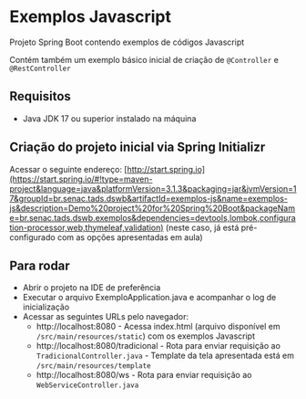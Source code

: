 # Exemplos Javascript

Projeto Spring Boot contendo exemplos de códigos Javascript

Contém também um exemplo básico inicial de criação de `@Controller` e `@RestController`

## Requisitos

- Java JDK 17 ou superior instalado na máquina

## Criação do projeto inicial via Spring Initializr

Acessar o seguinte endereço: [http://start.spring.io](https://start.spring.io/#!type=maven-project&language=java&platformVersion=3.1.3&packaging=jar&jvmVersion=17&groupId=br.senac.tads.dswb&artifactId=exemplos-js&name=exemplos-js&description=Demo%20project%20for%20Spring%20Boot&packageName=br.senac.tads.dswb.exemplos&dependencies=devtools,lombok,configuration-processor,web,thymeleaf,validation) (neste caso, já está pré-configurado com as opções apresentadas em aula)

## Para rodar

- Abrir o projeto na IDE de preferência
- Executar o arquivo ExemploApplication.java e acompanhar o log de inicialização
- Acessar as seguintes URLs pelo navegador:
    - http://localhost:8080 - Acessa index.html (arquivo disponível em `/src/main/resources/static`) com os exemplos Javascript
    - http://localhost:8080/tradicional - Rota para enviar requisição ao `TradicionalController.java` - Template da tela apresentada está em `/src/main/resources/template`
    - http://localhost:8080/ws - Rota para enviar requisição ao `WebServiceController.java`

